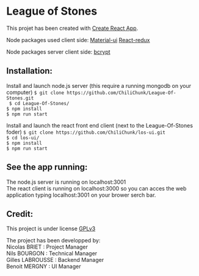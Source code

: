 # League of Stones

This projet has been created with [Create React App](https://github.com/facebook/create-react-app).<br/>

Node packages used client side:
[Material-ui](https://github.com/mui-org/material-ui)
[React-redux](https://github.com/reduxjs/react-redux)

Node packages server client side:
[bcrypt](https://github.com/kelektiv/node.bcrypt.js/)

## Installation:
Install and launch node.js server (this require a running mongodb on your computer)
```$ git clone https://github.com/ChiliChunk/League-Of-Stones.git```<br/>
``` $ cd League-Of-Stones/```<br/>
```$ npm install```<br/>
```$ npm run start```<br/>

Install and launch the react front end client (next to the League-Of-Stones foder)
```$ git clone https://github.com/ChiliChunk/los-ui.git```<br/>
```$ cd los-ui/```<br/>
```$ npm install```<br/>
```$ npm run start```<br/>

## See the app running:
The node.js server is running on localhost:3001<br/>
The react client is running on localhost:3000 so you can acces the web application typing localhost:3001 on your brower serch bar.

## Credit:
This project is under license [GPLv3](https://www.gnu.org/licenses/gpl-3.0.en.html)<br/>

The project has been developped by:<br/>
Nicolas BRIET : Project Manager<br/>
Nils BOURGON : Technical Manager<br/>
Gilles LABROUSSE : Backend Manager<br/>
Benoit MERGNY : UI Manager
